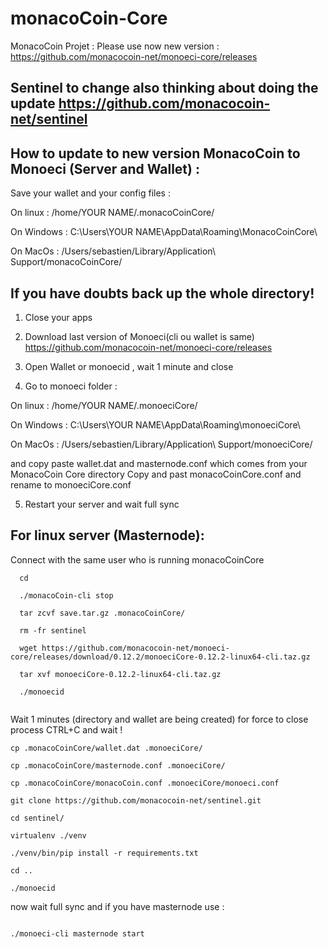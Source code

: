 # monacoCoin-Core

MonacoCoin Projet : Please use now new version : https://github.com/monacocoin-net/monoeci-core/releases

Sentinel to change also thinking about doing the update https://github.com/monacocoin-net/sentinel
----------------------

How to update to new version MonacoCoin to Monoeci (Server and Wallet) : 
----------------------

Save your wallet and your config files : 

On linux : /home/YOUR NAME/.monacoCoinCore/

On Windows : C:\Users\YOUR NAME\AppData\Roaming\MonacoCoinCore\

On MacOs : /Users/sebastien/Library/Application\ Support/monacoCoinCore/

If you have doubts back up the whole directory!
----------------------

1. Close your apps

2. Download last version of Monoeci(cli ou wallet is same) https://github.com/monacocoin-net/monoeci-core/releases

3. Open Wallet or monoecid , wait 1 minute and close

4. Go to monoeci folder :

On linux : /home/YOUR NAME/.monoeciCore/

On Windows : C:\Users\YOUR NAME\AppData\Roaming\monoeciCore\

On MacOs : /Users/sebastien/Library/Application\ Support/monoeciCore/

and copy paste wallet.dat and masternode.conf which comes from your MonacoCoin Core directory
Copy and past monacoCoinCore.conf and rename to monoeciCore.conf

5. Restart your server and wait full sync

For linux server (Masternode): 
----------------------

Connect with the same user who is running monacoCoinCore

```
  cd
  
  ./monacoCoin-cli stop
  
  tar zcvf save.tar.gz .monacoCoinCore/
  
  rm -fr sentinel
  
  wget https://github.com/monacocoin-net/monoeci-core/releases/download/0.12.2/monoeciCore-0.12.2-linux64-cli.taz.gz
  
  tar xvf monoeciCore-0.12.2-linux64-cli.taz.gz
  
  ./monoecid
  
```
Wait 1 minutes (directory and wallet are being created) for force to close process CTRL+C and wait !

```
cp .monacoCoinCore/wallet.dat .monoeciCore/

cp .monacoCoinCore/masternode.conf .monoeciCore/

cp .monacoCoinCore/monacoCoin.conf .monoeciCore/monoeci.conf

git clone https://github.com/monacocoin-net/sentinel.git 

cd sentinel/

virtualenv ./venv

./venv/bin/pip install -r requirements.txt

cd ..

./monoecid

```

now wait full sync and if you have masternode use : 

```

./monoeci-cli masternode start

```





  



  







